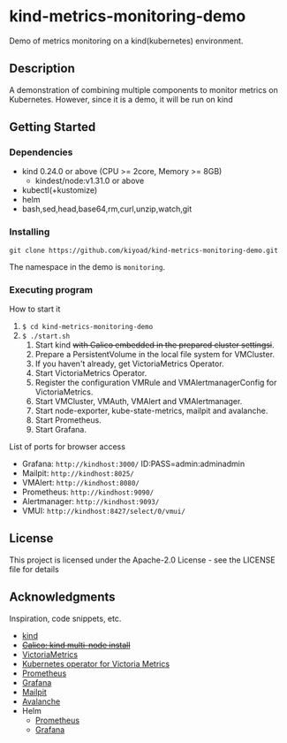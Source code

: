 # kind-metrics-monitoring-demo

Demo of metrics monitoring on a kind(kubernetes) environment.

## Description

A demonstration of combining multiple components to monitor metrics on Kubernetes.
However, since it is a demo, it will be run on kind

## Getting Started

### Dependencies

* kind 0.24.0 or above (CPU >= 2core, Memory >= 8GB)
  * kindest/node:v1.31.0 or above
* kubectl(+kustomize)
* helm
* bash,sed,head,base64,rm,curl,unzip,watch,git

### Installing

```shell
git clone https://github.com/kiyoad/kind-metrics-monitoring-demo.git
```

The namespace in the demo is `monitoring`.

### Executing program

How to start it

1. `$ cd kind-metrics-monitoring-demo`
1. `$ ./start.sh`
   1. Start kind ~~with Calico embedded in the prepared cluster settingsi~~.
   2. Prepare a PersistentVolume in the local file system for VMCluster.
   3. If you haven't already, get VictoriaMetrics Operator.
   4. Start VictoriaMetrics Operator.
   5. Register the configuration VMRule and VMAlertmanagerConfig for VictoriaMetrics.
   6. Start VMCluster, VMAuth, VMAlert and VMAlertmanager.
   7. Start node-exporter, kube-state-metrics, mailpit and avalanche.
   8. Start Prometheus.
   9. Start Grafana.


List of ports for browser access

* Grafana: `http://kindhost:3000/` ID:PASS=admin:adminadmin
* Mailpit: `http://kindhost:8025/`
* VMAlert: `http://kindhost:8080/`
* Prometheus: `http://kindhost:9090/`
* Alertmanager: `http://kindhost:9093/`
* VMUI: `http://kindhost:8427/select/0/vmui/`

## License

This project is licensed under the Apache-2.0 License - see the LICENSE file for details

## Acknowledgments

Inspiration, code snippets, etc.

* [kind](https://kind.sigs.k8s.io)
* ~~[Calico: kind multi-node install](https://docs.tigera.io/calico/latest/getting-started/kubernetes/kind)~~
* [VictoriaMetrics](https://victoriametrics.com)
* [Kubernetes operator for Victoria Metrics](https://github.com/VictoriaMetrics/operator)
* [Prometheus](https://prometheus.io)
* [Grafana](https://grafana.com)
* [Mailpit](https://mailpit.axllent.org)
* [Avalanche](https://github.com/prometheus-community/avalanche)
* Helm
  * [Prometheus](https://github.com/prometheus-community/helm-charts)
  * [Grafana](https://github.com/grafana/helm-charts)

